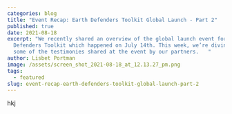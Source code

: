 ```yaml
---
categories: blog
title: "Event Recap: Earth Defenders Toolkit Global Launch - Part 2"
published: true
date: 2021-08-18
excerpt: "We recently shared an overview of the global launch event for Earth
  Defenders Toolkit which happened on July 14th. This week, we’re diving into
  some of the testimonies shared at the event by our partners.   "
author: Lisbet Portman
image: /assets/screen_shot_2021-08-18_at_12.13.27_pm.png
tags:
  - featured
slug: event-recap-earth-defenders-toolkit-global-launch-part-2
---
```

hkj